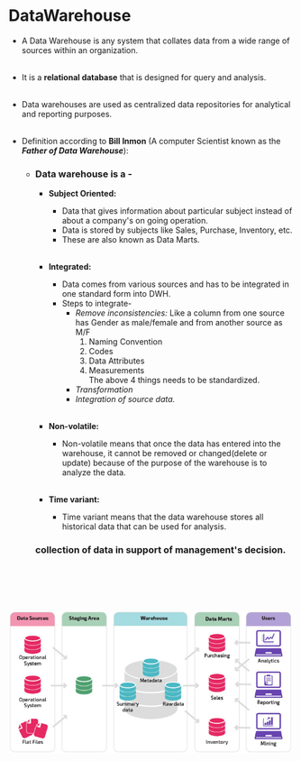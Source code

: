# DataWarehouse

* A Data Warehouse is any system that collates data from a wide range of sources within an organization.
<br/><br/>
* It is a **relational database** that is designed for query and analysis.
<br/><br/>  
* Data warehouses are used as centralized data repositories for analytical and reporting purposes.
<br/><br/>
* Definition according to **Bill Inmon** (A computer Scientist known as the _**Father of Data Warehouse**_):
  
  * ### Data warehouse is a -

    * **Subject Oriented:** 
      
      * Data that gives information about particular subject instead of about a company's on going operation.
      * Data is stored by subjects like Sales, Purchase, Inventory, etc. 
      * These are also known as Data Marts.
        <br/><br/>      
    * **Integrated:** 
      
      * Data comes from various sources and has to be integrated in one standard form into DWH.
      * Steps to integrate-
        * _Remove inconsistencies:_ Like a column from one source has Gender as male/female and from another source as M/F
            1. Naming Convention
            2. Codes
            3. Data Attributes
            4. Measurements  
               The above 4 things needs to be standardized.
        * _Transformation_
        * _Integration of source data._
<br/><br/>      
    * **Non-volatile:**
      
        * Non-volatile means that once the data has entered into the warehouse, it cannot be removed or changed(delete or update) 
          because of the purpose of the warehouse is to analyze the data.
<br/><br/>          
    * **Time variant:**
        
        * Time variant means that the data warehouse stores all historical data that can be used for analysis.

    ### collection of data in support of management's decision.
<br/><br/>
<br/><br/>

![data warehouse image](images/datawarehouse.png)
